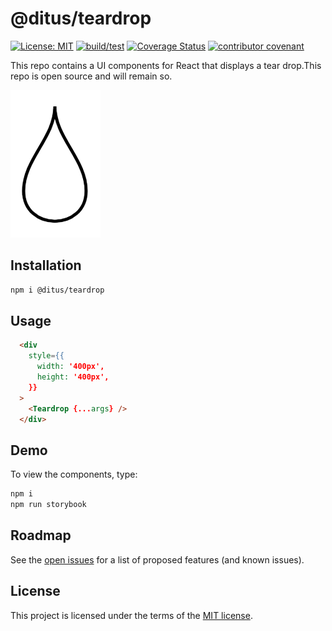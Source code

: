# @ditus/teardrop

[![License: MIT](https://img.shields.io:/github/license/ditus-software/teardrop)](LICENSE.md)
[![build/test](https://github.com/ditus-software/teardrop/actions/workflows/node.js.yml/badge.svg?branch=master)](https://github.com/ditus-software/teardrop/actions/workflows/node.js.yml)
[![Coverage Status](https://coveralls.io/repos/github/ditus-software/teardrop/badge.svg?branch=master)](https://coveralls.io/github/ditus-software/teardrop?branch=master)
[![contributor covenant](https://img.shields.io/badge/Contributor%20Covenant-v2.0%20adopted-ff69b4.svg)](CODE-OF-CONDUCT.md)

This repo contains a UI components for React that displays a tear drop.This repo
is open source and will remain so.

![Sample](sample.png)

## Installation

```bash
npm i @ditus/teardrop
```

## Usage

```html
  <div
    style={{
      width: '400px',
      height: '400px',
    }}
  >
    <Teardrop {...args} />
  </div>
```

## Demo

To view the components, type:

```bash
npm i
npm run storybook
```

## Roadmap

See the [open
issues](https://github.com/ditus-software/teardrop/issues) for a
list of proposed features (and known issues).

## License

This project is licensed under the terms of the [MIT license](LICENSE).

